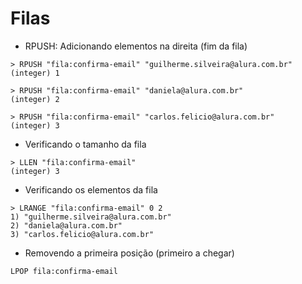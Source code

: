 # Filas

- RPUSH: Adicionando elementos na direita (fim da fila)

```
> RPUSH "fila:confirma-email" "guilherme.silveira@alura.com.br"
(integer) 1

> RPUSH "fila:confirma-email" "daniela@alura.com.br"
(integer) 2

> RPUSH "fila:confirma-email" "carlos.felicio@alura.com.br"
(integer) 3

```

- Verificando o tamanho da fila

```
> LLEN "fila:confirma-email"
(integer) 3
```

- Verificando os elementos da fila

```
> LRANGE "fila:confirma-email" 0 2
1) "guilherme.silveira@alura.com.br"
2) "daniela@alura.com.br"
3) "carlos.felicio@alura.com.br"
```

- Removendo a primeira posição (primeiro a chegar)
```
LPOP fila:confirma-email
```
